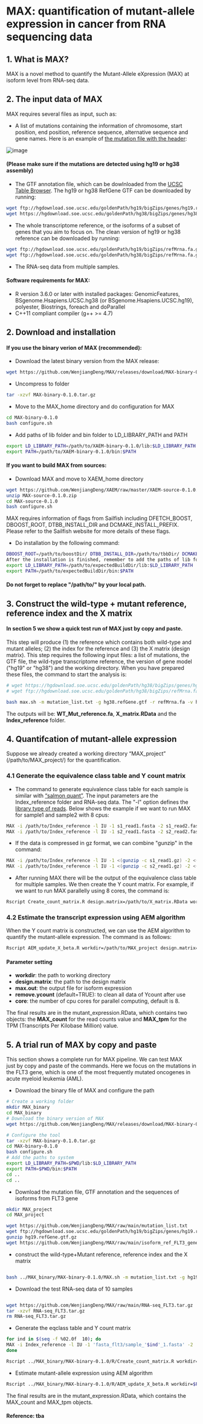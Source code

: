 # MAX: quantification of mutant-allele expression in cancer from RNA sequencing data

## 1. What is MAX?
MAX is a novel method to quantify the Mutant-Allele eXpression (MAX) at isoform level from RNA-seq data. 
## 2. The input data of MAX
MAX requires several files as input, such as:
- A list of mutations containing the information of chromosome, start position, end position, reference sequence, alternative sequence and gene names. Here is an example of [the mutation file with the header](https://github.com/WenjiangDeng/MAX/blob/main/mutation_list.txt): 

![image](https://user-images.githubusercontent.com/40486459/110524071-36484600-8113-11eb-9d86-6369007b391c.png)


#### (Please make sure if the mutations are detected using hg19 or hg38 assembly)

- The GTF annotation file, which can be dowlnloaded from the [UCSC Table Browser](https://genome.ucsc.edu/cgi-bin/hgTables). The hg19 or hg38 RefGene GTF can be downloaded by running:
```sh
wget ftp://hgdownload.soe.ucsc.edu/goldenPath/hg19/bigZips/genes/hg19.refGene.gtf.gz # hg19
wget https://hgdownload.soe.ucsc.edu/goldenPath/hg38/bigZips/genes/hg38.refGene.gtf.gz #hg38
```
- The whole transcriptome reference, or the isoforms of a subset of genes that you aim to focus on. The clean version of hg19 or hg38 reference can be downloaded by running:
```sh
wget ftp://hgdownload.soe.ucsc.edu/goldenPath/hg19/bigZips/refMrna.fa.gz # hg19
wget ftp://hgdownload.soe.ucsc.edu/goldenPath/hg38/bigZips/refMrna.fa.gz #hg38
```
- The RNA-seq data from multiple samples.
#### Software requirements for MAX:
- R version 3.6.0 or later with installed packages: GenomicFeatures, BSgenome.Hsapiens.UCSC.hg38 (or BSgenome.Hsapiens.UCSC.hg19), polyester, Biostrings, foreach and doParallel
- C++11 compliant compiler (g++ >= 4.7)
## 2. Download and installation

#### If you use the binary verion of MAX (recommended):

- Download the latest binary version from the MAX release:
```sh
wget https://github.com/WenjiangDeng/MAX/releases/download/MAX-binary-0.1.0/MAX-binary-0.1.0.tar.gz
```
- Uncompress to folder
```sh
tar -xzvf MAX-binary-0.1.0.tar.gz
```
- Move to the MAX_home directory and do configuration for MAX
```sh
cd MAX-binary-0.1.0
bash configure.sh
```
- Add paths of lib folder and bin folder to LD_LIBRARY_PATH and PATH
```sh
export LD_LIBRARY_PATH=/path/to/XAEM-binary-0.1.0/lib:$LD_LIBRARY_PATH
export PATH=/path/to/XAEM-binary-0.1.0/bin:$PATH
```
#### If you want to build MAX from sources:

- Download MAX and move to XAEM_home directory
```sh
wget https://github.com/WenjiangDeng/XAEM/raw/master/XAEM-source-0.1.0.zip
unzip MAX-source-0.1.0.zip
cd MAX-source-0.1.0
bash configure.sh
```
MAX requires information of flags from Sailfish including DFETCH_BOOST, DBOOST_ROOT, DTBB_INSTALL_DIR and DCMAKE_INSTALL_PREFIX. Please refer to the Sailfish website for more details of these flags.
- Do installation by the following command:
```sh
DBOOST_ROOT=/path/to/boostDir/ DTBB_INSTALL_DIR=/path/to/tbbDir/ DCMAKE_INSTALL_PREFIX=/path/to/expectedBuildDir bash install.sh
After the installation is finished, remember to add the paths of lib folder and bin folder to LD_LIBRARY_PATH and PATH
export LD_LIBRARY_PATH=/path/to/expectedBuildDir/lib:$LD_LIBRARY_PATH
export PATH=/path/to/expectedBuildDir/bin:$PATH
```
#### Do not forget to replace "/path/to/" by your local path.
## 3. Construct the wild-type + mutant reference, reference index and the X matrix
#### In section 5 we show a quick test run of MAX just by copy and paste.
This step will produce (1) the reference which contains both wild-type and mutant alleles; (2) the index for the reference and (3) the X matrix (design matrix). This step requires the following input files: a list of mutations, the GTF file, the wild-type transcriptome reference, the version of gene model ("hg19" or "hg38") and the working directory. When you have prepared these files, the command to start the analysis is:

```sh
# wget https://hgdownload.soe.ucsc.edu/goldenPath/hg38/bigZips/genes/hg38.refGene.gtf.gz 
# wget ftp://hgdownload.soe.ucsc.edu/goldenPath/hg38/bigZips/refMrna.fa.gz

bash max.sh -m mutation_list.txt -g hg38.refGene.gtf -r refMrna.fa -v hg38 -d /path/to/directory

```
The outputs will be: **WT_Mut_reference.fa**, **X_matrix.RData** and the **Index_reference** folder.
## 4. Quantifcation of mutant-allele expression
Suppose we already created a working directory “MAX_project” (/path/to/MAX_project/) for the quantification.
### 4.1 Generate the equivalence class table and Y count matrix
- The command to generate equivalence class table for each sample is similar with [“salmon quant”](https://salmon.readthedocs.io/en/latest/salmon.html#using-salmon). The input parameters are the Index_reference folder and RNA-seq data. The "-l" option defines the [library type of reads](https://salmon.readthedocs.io/en/latest/salmon.html#what-s-this-libtype). Below shows the example if we want to run MAX for sample1 and sample2 with 8 cpus:
```sh
MAX -i /path/to/Index_reference -l IU -1 s1_read1.fasta -2 s1_read2.fasta -p 8 -o /path/to/MAX_project/sample1 
MAX -i /path/to/Index_reference -l IU -1 s2_read1.fasta -2 s2_read2.fasta -p 8 -o /path/to/MAX_project/sample2 
```
- If the data is compressed in gz format, we can combine "gunzip" in the command:
```sh
MAX -i /path/to/Index_reference -l IU -1 <(gunzip -c s1_read1.gz) -2 <(gunzip -c s1_read2.gz) -p 8 -o /path/to/MAX_project/sample1 
MAX -i /path/to/Index_reference -l IU -1 <(gunzip -c s2_read1.gz) -2 <(gunzip -c s2_read2.gz) -p 8 -o /path/to/MAX_project/sample2 
```
- After running MAX there will be the output of the equivalence class table for multiple samples. We then create the Y count matrix. For example, if we want to run MAX parallelly using 8 cores, the command is:

```sh
Rscript Create_count_matrix.R design.matrix=/path/to/X_matrix.RData workdir=/path/to/MAX_project core=8
```
### 4.2 Estimate the transcript expression using AEM algorithm
When the Y count matrix is constructed, we can use the AEM algorithm to quantify the mutant-allele expression. The command is as follows:

```sh
Rscript AEM_update_X_beta.R workdir=/path/to/MAX_project design.matrix=/path/to/X_matrix.RData max.out=/path/to/mutant_expression.RData remove.ycount=TRUE core=8
```
#### Parameter setting
- **workdir**: the path to working directory
- **design.matrix**: the path to the design matrix
- **max.out**: the output file for isoform expression
- **remove.ycount** (default=TRUE): to clean all data of Ycount after use
- **core**: the number of cpu cores for parallel computing, default is 8.

The final results are in the mutant_expression.RData, which contains two objects: the **MAX_count** for the read counts value and **MAX_tpm** for the TPM (Transcripts Per Kilobase Million) value.
## 5. A trial run of MAX by copy and paste
This section shows a complete run for MAX pipeline. We can test MAX just by copy and paste of the commands. Here we focus on the mutations in the FLT3 gene, which is one of the most frequently mutated oncogenes in acute myeloid leukemia (AML). 

- Download the binary file of MAX and configure the path
```sh
# Create a working folder
mkdir MAX_binary
cd MAX_binary
# Download the binary version of MAX
wget https://github.com/WenjiangDeng/MAX/releases/download/MAX-binary-0.1.0/MAX-binary-0.1.0.tar.gz

# Configure the tool
tar -xzvf MAX-binary-0.1.0.tar.gz
cd MAX-binary-0.1.0
bash configure.sh
# Add the paths to system
export LD_LIBRARY_PATH=$PWD/lib:$LD_LIBRARY_PATH
export PATH=$PWD/bin:$PATH
cd ..
cd ..

```
- Download the mutation file, GTF annotation and the sequences of isoforms from FLT3 gene
```sh
mkdir MAX_project
cd MAX_project

wget https://github.com/WenjiangDeng/MAX/raw/main/mutation_list.txt
wget ftp://hgdownload.soe.ucsc.edu/goldenPath/hg19/bigZips/genes/hg19.refGene.gtf.gz
gunzip hg19.refGene.gtf.gz
wget https://github.com/WenjiangDeng/MAX/raw/main/isoform_ref_FLT3_gene.fa

```
- construct the wild-type+Mutant reference, reference index and the X matrix
```sh

bash ../MAX_binary/MAX-binary-0.1.0/MAX.sh -m mutation_list.txt -g hg19.refGene.gtf -r isoform_ref_FLT3_gene.fa -v hg19 -d $PWD

```
- Download the test RNA-seq data of 10 samples
```sh

wget https://github.com/WenjiangDeng/MAX/raw/main/RNA-seq_FLT3.tar.gz
tar -xzvf RNA-seq_FLT3.tar.gz
rm RNA-seq_FLT3.tar.gz
```
- Generate the eqclass table and Y count matrix
```sh
for ind in $(seq -f %02.0f  10); do
MAX -i Index_reference -l IU -1 'fasta_flt3/sample_'$ind'_1.fasta' -2 'fasta_flt3/sample_'$ind'_2.fasta' -p 8 -o 'sample_'$ind 
done

Rscript ../MAX_binary/MAX-binary-0.1.0/R/Create_count_matrix.R workdir=$PWD design.matrix=X_matrix.RData core=8

```
- Estimate mutant-allele expression using AEM algorithm
```sh
Rscript ../MAX_binary/MAX-binary-0.1.0/R/AEM_update_X_beta.R workdir=$PWD design.matrix=X_matrix.RData max.out=mutant_expression.RData core=8
```
The final results are in the mutant_expression.RData, which contains the MAX_count and MAX_tpm objects. 

#### Reference: tba
